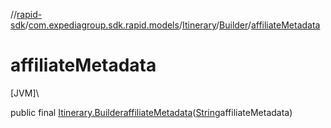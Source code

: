 //[rapid-sdk](../../../../index.md)/[com.expediagroup.sdk.rapid.models](../../index.md)/[Itinerary](../index.md)/[Builder](index.md)/[affiliateMetadata](affiliate-metadata.md)

# affiliateMetadata

[JVM]\

public final [Itinerary.Builder](index.md)[affiliateMetadata](affiliate-metadata.md)([String](https://docs.oracle.com/javase/8/docs/api/java/lang/String.html)affiliateMetadata)
